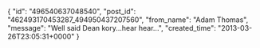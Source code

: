  {
   "id": "496540637048540",
   "post_id": "462493170453287_494950437207560",
   "from_name": "Adam Thomas",
   "message": "Well said Dean kory...hear hear...",
   "created_time": "2013-03-26T23:05:31+0000"
 }
